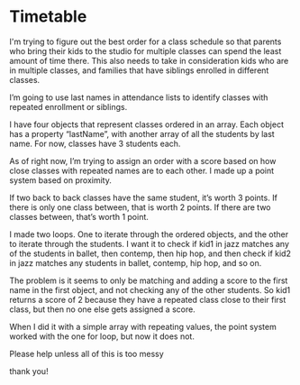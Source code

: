 # Timetable

I'm trying to figure out the best order for a class schedule so that parents who bring their kids to the studio for multiple classes can spend the least amount of time there. This also needs to take in consideration kids who are in multiple classes, and families that have siblings enrolled in different classes. 

I’m going to use last names in attendance lists to identify classes with repeated enrollment or siblings.

I have four objects that represent classes ordered in an array. Each object has a property “lastName”, with another array of all the students by last name. For now, classes have 3 students each.

As of right now, I’m trying to assign an order with a score based on how close classes with repeated names are to each other. I made up a point system based on proximity. 

If two back to back classes have the same student, it’s worth 3 points. If there is only one class between, that is worth 2 points. If there are two classes between, that’s worth 1 point. 

I made two loops. One to iterate through the ordered objects, and the other to iterate through the students. I want it to check if kid1 in jazz matches any of the students in ballet, then contemp, then hip hop, and then check if  kid2 in jazz matches any students in ballet, contemp, hip hop, and so on. 

The problem is it seems to only be matching and adding a score to the first name in the first object, and not checking any of the other students. So kid1 returns a score of 2 because they have a repeated class close to their first class, but then no one else gets assigned a score. 

When I did it with a simple array with repeating values, the point system worked with the one for loop, but now it does not.

Please help unless all of this is too messy 

thank you!

